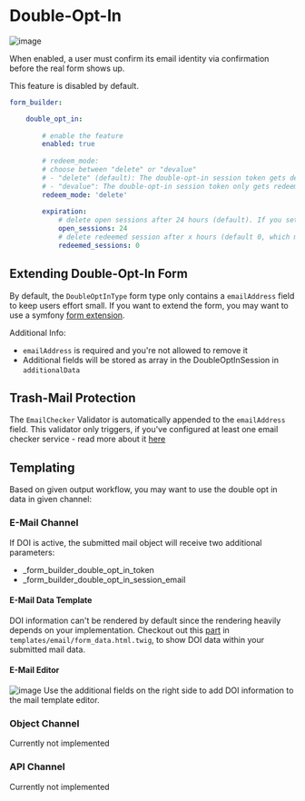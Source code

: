 # Double-Opt-In
![image](https://github.com/user-attachments/assets/aa4f1f24-607c-4ed3-aa72-2d9d91fddf12)

When enabled, a user must confirm its email identity via confirmation before the real form shows up.

This feature is disabled by default.

```yaml
form_builder:

    double_opt_in:
        
        # enable the feature
        enabled: true
        
        # redeem_mode:
        # choose between "delete" or "devalue"
        # - "delete" (default): The double-opt-in session token gets deleted, after the form submission was successful
        # - "devalue": The double-opt-in session token only gets redeemed but not deleted, after the form submission was successful. 
        redeem_mode: 'delete'
        
        expiration:
            # delete open sessions after 24 hours (default). If you set it to 0, no sessions will be deleted ever.
            open_sessions: 24
            # delete redeemed session after x hours (default 0, which means: disabled)
            redeemed_sessions: 0
```

## Extending Double-Opt-In Form
By default, the `DoubleOptInType` form type only contains a `emailAddress` field to keep users effort small.
If you want to extend the form, you may want to use a symfony [form extension](https://symfony.com/doc/current/form/create_form_type_extension.html).

Additional Info:
- `emailAddress` is required and you're not allowed to remove it
- Additional fields will be stored as array in the DoubleOptInSession in `additionalData`

## Trash-Mail Protection
The `EmailChecker` Validator is automatically appended to the `emailAddress` field.
This validator only triggers, if you've configured at least one email checker service - read more about it [here](./docs/03_SpamProtection.md#email-checker)

## Templating
Based on given output workflow, you may want to use the double opt in data in given channel:

### E-Mail Channel
If DOI is active, the submitted mail object will receive two additional parameters:
- _form_builder_double_opt_in_token
- _form_builder_double_opt_in_session_email

#### E-Mail Data Template
DOI information can't be rendered by default since the rendering heavily depends on your implementation. 
Checkout out this [part](https://github.com/dachcom-digital/pimcore-formbuilder/blob/a9da6dada95274049d07f920999b57dfc0c9b462/templates/email/form_data.html.twig#L57-L74) in `templates/email/form_data.html.twig`, 
to show DOI data within your submitted mail data.

#### E-Mail Editor
![image](https://github.com/user-attachments/assets/30f209a1-231a-4511-bdf9-0c6ccef423d3)
Use the additional fields on the right side to add DOI information to the mail template editor.

### Object Channel
Currently not implemented

### API Channel
Currently not implemented
